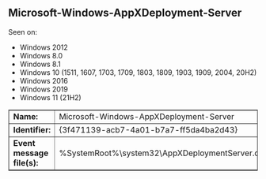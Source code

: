 ## Microsoft-Windows-AppXDeployment-Server

Seen on:
* Windows 2012
* Windows 8.0
* Windows 8.1
* Windows 10 (1511, 1607, 1703, 1709, 1803, 1809, 1903, 1909, 2004, 20H2)
* Windows 2016
* Windows 2019
* Windows 11 (21H2)

<table border="1" class="docutils">
  <tbody>
    <tr>
      <td><b>Name:</b></td>
      <td>Microsoft-Windows-AppXDeployment-Server</td>
    </tr>
    <tr>
      <td><b>Identifier:</b></td>
      <td>{3f471139-acb7-4a01-b7a7-ff5da4ba2d43}</td>
    </tr>
    <tr>
      <td><b>Event message file(s):</b></td>
      <td>%SystemRoot%\system32\AppXDeploymentServer.dll</td>
    </tr>
  </tbody>
</table>

&nbsp;

